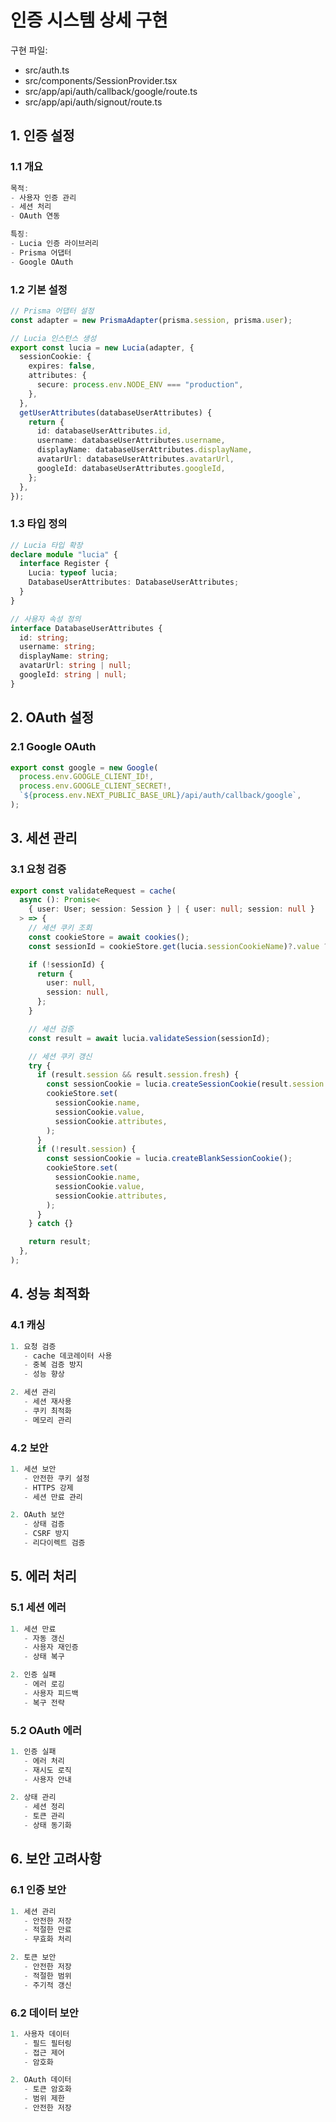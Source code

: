 # 인증 시스템 상세 구현

구현 파일:
- src/auth.ts
- src/components/SessionProvider.tsx
- src/app/api/auth/callback/google/route.ts
- src/app/api/auth/signout/route.ts

## 1. 인증 설정

### 1.1 개요
```typescript
목적:
- 사용자 인증 관리
- 세션 처리
- OAuth 연동

특징:
- Lucia 인증 라이브러리
- Prisma 어댑터
- Google OAuth
```

### 1.2 기본 설정
```typescript
// Prisma 어댑터 설정
const adapter = new PrismaAdapter(prisma.session, prisma.user);

// Lucia 인스턴스 생성
export const lucia = new Lucia(adapter, {
  sessionCookie: {
    expires: false,
    attributes: {
      secure: process.env.NODE_ENV === "production",
    },
  },
  getUserAttributes(databaseUserAttributes) {
    return {
      id: databaseUserAttributes.id,
      username: databaseUserAttributes.username,
      displayName: databaseUserAttributes.displayName,
      avatarUrl: databaseUserAttributes.avatarUrl,
      googleId: databaseUserAttributes.googleId,
    };
  },
});
```

### 1.3 타입 정의
```typescript
// Lucia 타입 확장
declare module "lucia" {
  interface Register {
    Lucia: typeof lucia;
    DatabaseUserAttributes: DatabaseUserAttributes;
  }
}

// 사용자 속성 정의
interface DatabaseUserAttributes {
  id: string;
  username: string;
  displayName: string;
  avatarUrl: string | null;
  googleId: string | null;
}
```

## 2. OAuth 설정

### 2.1 Google OAuth
```typescript
export const google = new Google(
  process.env.GOOGLE_CLIENT_ID!,
  process.env.GOOGLE_CLIENT_SECRET!,
  `${process.env.NEXT_PUBLIC_BASE_URL}/api/auth/callback/google`,
);
```

## 3. 세션 관리

### 3.1 요청 검증
```typescript
export const validateRequest = cache(
  async (): Promise<
    { user: User; session: Session } | { user: null; session: null }
  > => {
    // 세션 쿠키 조회
    const cookieStore = await cookies();
    const sessionId = cookieStore.get(lucia.sessionCookieName)?.value ?? null;

    if (!sessionId) {
      return {
        user: null,
        session: null,
      };
    }

    // 세션 검증
    const result = await lucia.validateSession(sessionId);

    // 세션 쿠키 갱신
    try {
      if (result.session && result.session.fresh) {
        const sessionCookie = lucia.createSessionCookie(result.session.id);
        cookieStore.set(
          sessionCookie.name,
          sessionCookie.value,
          sessionCookie.attributes,
        );
      }
      if (!result.session) {
        const sessionCookie = lucia.createBlankSessionCookie();
        cookieStore.set(
          sessionCookie.name,
          sessionCookie.value,
          sessionCookie.attributes,
        );
      }
    } catch {}

    return result;
  },
);
```

## 4. 성능 최적화

### 4.1 캐싱
```typescript
1. 요청 검증
   - cache 데코레이터 사용
   - 중복 검증 방지
   - 성능 향상

2. 세션 관리
   - 세션 재사용
   - 쿠키 최적화
   - 메모리 관리
```

### 4.2 보안
```typescript
1. 세션 보안
   - 안전한 쿠키 설정
   - HTTPS 강제
   - 세션 만료 관리

2. OAuth 보안
   - 상태 검증
   - CSRF 방지
   - 리다이렉트 검증
```

## 5. 에러 처리

### 5.1 세션 에러
```typescript
1. 세션 만료
   - 자동 갱신
   - 사용자 재인증
   - 상태 복구

2. 인증 실패
   - 에러 로깅
   - 사용자 피드백
   - 복구 전략
```

### 5.2 OAuth 에러
```typescript
1. 인증 실패
   - 에러 처리
   - 재시도 로직
   - 사용자 안내

2. 상태 관리
   - 세션 정리
   - 토큰 관리
   - 상태 동기화
```

## 6. 보안 고려사항

### 6.1 인증 보안
```typescript
1. 세션 관리
   - 안전한 저장
   - 적절한 만료
   - 무효화 처리

2. 토큰 보안
   - 안전한 저장
   - 적절한 범위
   - 주기적 갱신
```

### 6.2 데이터 보안
```typescript
1. 사용자 데이터
   - 필드 필터링
   - 접근 제어
   - 암호화

2. OAuth 데이터
   - 토큰 암호화
   - 범위 제한
   - 안전한 저장
